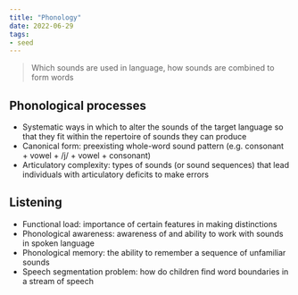 ```yaml
---
title: "Phonology"
date: 2022-06-29
tags:
- seed
---
```


> Which sounds are used in language, how sounds are combined to form words

## Phonological processes
- Systematic ways in which to alter the sounds of the target language so that they fit within the repertoire of sounds they can produce
- Canonical form: preexisting whole-word sound pattern (e.g. consonant + vowel + /j/ + vowel + consonant)
- Articulatory complexity: types of sounds (or sound sequences) that lead individuals with articulatory deficits to make errors

## Listening
- Functional load: importance of certain features in making distinctions
- Phonological awareness: awareness of and ability to work with sounds in spoken language
- Phonological memory: the ability to remember a sequence of unfamiliar sounds
- Speech segmentation problem: how do children find word boundaries in a stream of speech